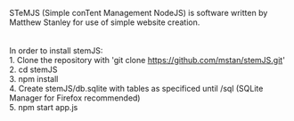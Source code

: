 STeMJS (Simple conTent Management NodeJS) is software written by Matthew Stanley for use of simple website creation. <br />
<br /> <br />
In order to install stemJS: <br />
	1. Clone the repository with 'git clone https://github.com/mstan/stemJS.git'  <br />
	2. cd stemJS  <br />
	3. npm install  <br />
	4. Create stemJS/db.sqlite with tables as specificed until /sql (SQLite Manager for Firefox recommended)  <br />
	5. npm start app.js  
